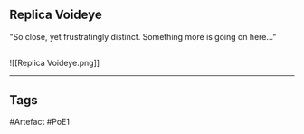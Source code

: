 ## Replica Voideye
"So close, yet frustratingly distinct. Something more is going on here..."
##
![[Replica Voideye.png]]

---
## Tags
#Artefact
#PoE1